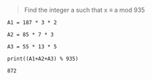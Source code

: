 > Find the integer a such that x ≡ a mod 935

```
A1 = 187 * 3 * 2

A2 = 85 * 7 * 3

A3 = 55 * 13 * 5

print((A1+A2+A3) % 935)
```

`872`
